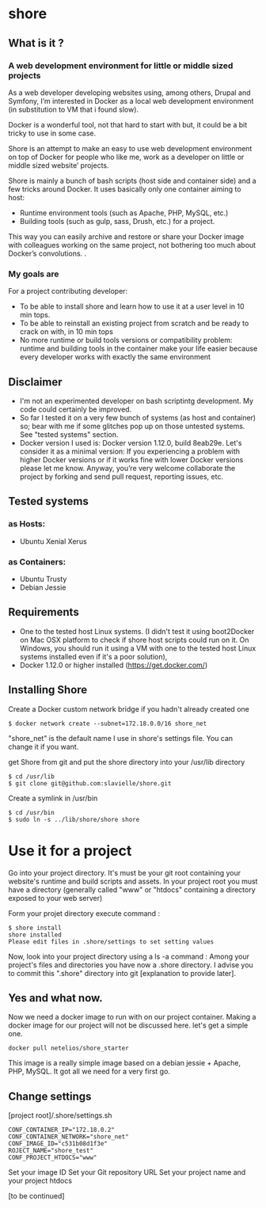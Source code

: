 # shore

## What is it ?

### A web development environment for little or middle sized projects
As a web developer developing websites using, among others, Drupal and Symfony, I’m interested in Docker as a local web development environment (in substitution to VM that i found slow).

Docker is a wonderful tool, not that hard to start with but, it could be a bit tricky to use in some case.

Shore is an attempt to make an easy to use web development environment on top of Docker for people who like me, work as a developer on little or middle sized website’ projects.

Shore is mainly a bunch of bash scripts (host side and container side) and a few tricks around Docker. It uses basically only one container aiming to host: 
  - Runtime environment tools (such as Apache, PHP, MySQL, etc.) 
  - Building tools (such as gulp, sass, Drush, etc.) for a project. 

This way you can easily archive and restore or share your Docker image with colleagues working on the same project, not bothering too much about Docker’s convolutions.
.

### My goals are
For a project contributing developer: 
  - To be able to install shore and learn how to use it at a user level in 10 min tops.
  - To be able to reinstall an existing project from scratch and be ready to crack on with, in 10 min tops
  - No more runtime or build tools versions or compatibility problem: runtime and building tools in the container make your life easier because every developer works with exactly the same environment

## Disclaimer
* I'm not an experimented developer on bash scriptintg development. My code could certainly be improved. 
* So far I tested it on a very few bunch of systems (as host and container) so; bear with me if some glitches pop up on those untested systems. See "tested systems" section.
* Docker version I used is: Docker version 1.12.0, build 8eab29e. Let's consider it as a minimal version: If you experiencing a problem with higher Docker versions or if it works fine with lower Docker versions please let me know.
Anyway, you’re very welcome collaborate the project by forking and send pull request, reporting issues, etc.

## Tested systems
### as Hosts:
* Ubuntu Xenial Xerus

### as Containers:
* Ubuntu Trusty
* Debian Jessie

## Requirements
* One to the tested host Linux systems. (I didn't test it using boot2Docker on Mac OSX platform to check if shore host scripts could run on it. On Windows, you should run it using a VM with one to the tested host Linux systems installed even if it's a poor solution), 
* Docker 1.12.0 or higher installed (https://get.docker.com/)

## Installing Shore

Create a Docker custom network bridge if you hadn't already created one
```
$ docker network create --subnet=172.18.0.0/16 shore_net
```
"shore_net" is the default name I use in shore's settings file. You can change it if you want.

get Shore from git and put the shore directory into your /usr/lib directory

```
$ cd /usr/lib
$ git clone git@github.com:slavielle/shore.git
```

Create a symlink in /usr/bin
```
$ cd /usr/bin
$ sudo ln -s ../lib/shore/shore shore
```

# Use it for a project

Go into your project directory. It's must be your git root containing your website's runtime and build scripts and assets. In your project root you must have a directory (generally called "www" or "htdocs" containing a directory exposed to your web server)


Form your projet directory execute command : 

```
$ shore install
shore installed
Please edit files in .shore/settings to set setting values
```

Now, look into your project directory using a ls -a command : Among your project's files and directories you have now a .shore directory. I advise you to commit this ".shore" directory into git [explanation to provide later]. 

## Yes and what now.

Now we need a docker image to run with on our project container. Making a docker image for our project will not be discussed here. let's get a simple one.

```
docker pull netelios/shore_starter
```
This image is a really simple image based on a debian jessie + Apache, PHP, MySQL. It got all we need for a very first go.

## Change settings

[project root]/.shore/settings.sh

```
CONF_CONTAINER_IP="172.18.0.2"
CONF_CONTAINER_NETWORK="shore_net"
CONF_IMAGE_ID="c531b08d1f3e"
ROJECT_NAME="shore_test"
CONF_PROJECT_HTDOCS="www"
```
Set your image ID
Set your Git repository URL
Set your project name and your project htdocs

[to be continued]




